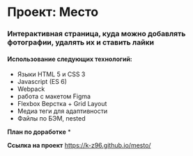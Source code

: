 # Проект: Место

### Интерактивная страница, куда можно добавлять фотографии, удалять их и ставить лайки

#### Использование следующих технологий:
* Языки HTML 5 и CSS 3
* Javascript (ES 6)
* Webpack
* работа с макетом Figma
* Flexbox Верстка + Grid Layout
* Медиа теги для адаптивности
* Файлы по БЭМ, nested

**План по доработке**
* 

**Ссылка на проект**
https://k-z96.github.io/mesto/


